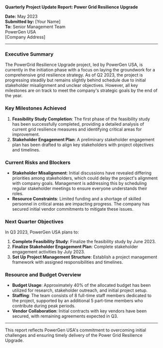 

**Quarterly Project Update Report: Power Grid Resilience Upgrade**

**Date:** May 2023  
**Submitted by:** [Your Name]  
**To:** Senior Management Team  
PowerGen USA  
[Company Address]

---

### Executive Summary

The PowerGrid Resilience Upgrade project, led by PowerGen USA, is currently in the initiation phase with a focus on laying the groundwork for a comprehensive grid resilience strategy. As of Q2 2023, the project is progressing steadily but remains slightly behind schedule due to initial stakeholder misalignment and unclear objectives. However, all key milestones are on track to meet the company's strategic goals by the end of the year.

### Key Milestones Achieved

1. **Feasibility Study Completion**: The first phase of the feasibility study has been successfully completed, providing a detailed analysis of current grid resilience measures and identifying critical areas for improvement.
2. **Stakeholder Engagement Plan**: A preliminary stakeholder engagement plan has been drafted to align key stakeholders with project objectives and timelines.

### Current Risks and Blockers

- **Stakeholder Misalignment**: Initial discussions have revealed differing priorities among stakeholders, which could delay the project's alignment with company goals. Management is addressing this by scheduling regular stakeholder meetings to ensure everyone understands their roles.
- **Resource Constraints**: Limited funding and a shortage of skilled personnel in critical areas are impacting progress. The company has secured initial vendor commitments to mitigate these issues.

### Next Quarter Objectives

In Q3 2023, PowerGen USA plans to:

1. **Complete Feasibility Study**: Finalize the feasibility study by June 2023.
2. **Finalize Stakeholder Engagement Plan**: Complete stakeholder engagement activities by July 2023.
3. **Set Up Project Management Structure**: Establish a project management framework with assigned responsibilities and timelines.

### Resource and Budget Overview

- **Budget Usage**: Approximately 40% of the allocated budget has been utilized for research, stakeholder outreach, and initial project setup.
- **Staffing**: The team consists of 8 full-time staff members dedicated to the project, supported by an additional 5 part-time members who contribute during peak periods.
- **Vendor Collaboration**: Initial contracts with key vendors have been secured, with remaining agreements expected in Q3.

---

This report reflects PowerGen USA's commitment to overcoming initial challenges and ensuring timely delivery of the Power Grid Resilience Upgrade.